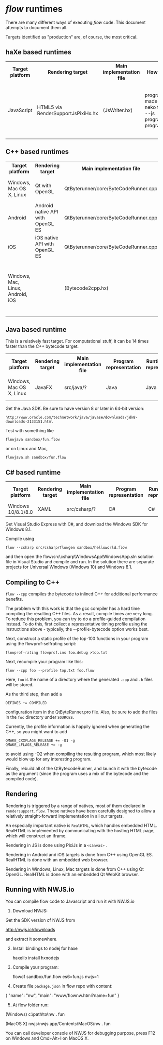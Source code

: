 *flow* runtimes
===============

There are many different ways of executing *flow* code. This document attempts to document them all.

Targets identified as "production" are, of course, the most critical.

haXe based runtimes
-------------------

<table>
	<tr>
		<th>Target platform</th>
		<th>Rendering target</th>
		<th>Main implementation file</th>
		<th>How to run</th>
		<th>Program representation</th>
		<th>Runtime value representation</th>
		<th>Notes</th>
	</tr>
	<tr>
		<td>JavaScript</td>
		<td>HTML5 via RenderSupportJsPixiHx.hx</td>
		<td>(JsWriter.hx)</td>
		<td>program.js, made using neko flow.n --js program.js program.flow</td>
		<td>Compiles to Javascript.</td>
		<td>Native JavaScript values.</td>
		<td>Our production target for HTML5. Consider to optimise further using Google closure compiler:<br/>
java -jar compiler.jar --compilation_level ADVANCED_OPTIMIZATIONS --js test.js --js_output_file testopt.js
		</td>
	</tr>
</table>

C++ based runtimes
------------------

<table>
	<tr>
		<th>Target platform</th>
		<th>Rendering target</th>
		<th>Main implementation file</th>
		<th>Program representation</th>
		<th>Runtime value representation</th>
		<th>Notes</th>
	</tr>
	<tr>
		<td>Windows, Mac OS X, Linux</td>
		<td>Qt with OpenGL</td>
		<td>QtByterunner/core/ByteCodeRunner.cpp</td>
		<td>flow bytecode. See bytecode.hx</td>
		<td>Bytememory, 12 bytes per value</td>
		<td>Useful for development, not for end users</td>
	</tr>
	<tr>
		<td>Android</td>
		<td>Android native API with OpenGL ES</td>
		<td>QtByterunner/core/ByteCodeRunner.cpp</td>
		<td>flow bytecode. See bytecode.hx</td>
		<td>Bytememory, 12 bytes per value</td>
		<td>Production use</td>
	</tr>
	<tr>
		<td>iOS</td>
		<td>iOS native API with OpenGL ES</td>
		<td>QtByterunner/core/ByteCodeRunner.cpp</td>
		<td>flow bytecode. See bytecode.hx</td>
		<td>Bytememory, 12 bytes per value</td>
		<td>Production use</td>
	</tr>
	<tr>
		<td>Windows, Mac, Linux, Android, iOS</td>
		<td></td>
		<td>(Bytecode2cpp.hx)</td>
		<td>C++, made using neko flow.n --cpp outputdir program.flow</td>
		<td>Bytememory, 12 bytes per value</td>
		<td>Generates big C++ files that take long time to compile, but the fastest target. In production server-side</td>
	</tr>
</table>


Java based runtime
------------------

This is a relatively fast target. For computational stuff, it can be 14 times faster than the C++ bytecode target.

<table>
	<tr>
		<th>Target platform</th>
		<th>Rendering target</th>
		<th>Main implementation file</th>
		<th>Program representation</th>
		<th>Runtime value representation</th>
		<th>Notes</th>
	</tr>
	<tr>
		<td>Windows, Mac OS X, Linux</td>
		<td>JavaFX</td>
		<td>src/java/?</td>
		<td>Java</td>
		<td>Java</td>
		<td>Production for command line</td>
	</tr>
</table>

Get the Java SDK. Be sure to have version 8 or later in 64-bit version:

	http://www.oracle.com/technetwork/java/javase/downloads/jdk8-downloads-2133151.html

Test with something like

	flowjava sandbox/fun.flow

or on Linux and Mac,

	flowjava.sh sandbox/fun.flow


C# based runtime
----------------

<table>
	<tr>
		<th>Target platform</th>
		<th>Rendering target</th>
		<th>Main implementation file</th>
		<th>Program representation</th>
		<th>Runtime value representation</th>
		<th>Notes</th>
	</tr>
	<tr>
		<td>Windows 10/8.1/8.0</td>
		<td>XAML</td>
		<td>src/csharp/?</td>
		<td>C#</td>
		<td>C#</td>
		<td>Experimental</td>
	</tr>
</table>

Get Visual Studio Express with C#, and download the Windows SDK for Windows 8.1.

Compile using

	flow --csharp src/csharp/flowgen sandbox/helloworld.flow

and then open the flow\src\csharp\WindowsApp\WindowsApp.sln solution file in Visual Studio and
compile and run. In the solution there are separate projects for Universal Windows (Windows 10) 
and Windows 8.1.

Compiling to C++
----------------

`flow --cpp` compiles the bytecode to inlined C++ for additional performance benefits.

The problem with this work is that the gcc compiler has a hard time compiling the resulting C++ files.
As a result, compile times are very long.
To reduce this problem, you can try to do a profile-guided compilation instead. To do this, first collect a
representative timing profile using the instructions above - typically, the --profile-bytecode option
works best.

Next, construct a static profile of the top-100 functions in your program using the flowprof-selfrating
script:

	flowprof-rating flowprof.ins foo.debug >top.txt

Next, recompile your program like this:

	flow --cpp foo --profile top.txt foo.flow

Here, `foo` is the name of a directory where the generated `.cpp` and `.h` files
will be stored.

As the third step, then add a

	DEFINES += COMPILED

configuration item in the QtByteRunner.pro file. Also, be sure to add the files in the `foo` directory
under `SOURCES`.

Currently, the profile information is happily ignored when generating the C++, so you might want to add

	QMAKE_CXXFLAGS_RELEASE += -O1 -g
	QMAKE_LFLAGS_RELEASE += -g

to avoid using -O2 when compiling the resulting program, which most likely would blow up for any interesting
program.

Finally, rebuild all of the QtBytecodeRunner, and launch it with the bytecode as the argument
(since the program uses a mix of the bytecode and the compiled code).

Rendering
---------

Rendering is triggered by a range of natives, most of them declared in `rendersupport.flow`.
These natives have been carefully designed to allow a relatively straight-forward implementation
in all our targets.

An especially important native is `RealHTML`, which handles embedded HTML. RealHTML is 
implemented by communicating with the hosting HTML page, which will construct an iframe.

Rendering in JS is done using PixiJs in a `<canvas>` .

Rendering in Android and iOS targets is done from C++ using OpenGL ES. RealHTML is done
with an embedded web browser.

Rendering in Windows, Linux, Mac targets is done from C++ using Qt OpenGL. RealHTML is done
with an embedded Qt WebKit browser.

Running with NWJS.io
--------------------

You can compile flow code to Javascript and run it with NWJS.io

1) Download NWJS:

Get the SDK version of NWJS from

http://nwjs.io/downloads 

and extract it somewhere.

2) Install bindings to nodej for haxe

	haxelib install hxnodejs

3) Compile your program:

	flowc1 sandbox/fun.flow es6=fun.js nwjs=1

4) Create file `package.json` in flow repo with content:

{
  "name": "nw",
  "main": "www/flownw.html?name=fun"
}

5) At flow folder run:

(Windows)
c:\path\to\nw . fun

(MacOS X)
nwjs/nwjs.app/Contents/MacOS/nw . fun

You can call developer console of NWJS for debugging purpose, press F12 on Windows and 
Cmd+Alt+I on MacOS X.
